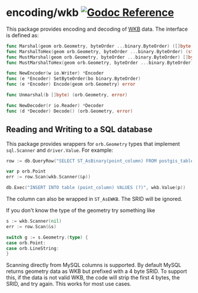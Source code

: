 # encoding/wkb [![Godoc Reference](https://pkg.go.dev/badge/github.com/TucarApp/orb)](https://pkg.go.dev/github.com/TucarApp/orb/encoding/wkb)

This package provides encoding and decoding of [WKB](https://en.wikipedia.org/wiki/Well-known_text_representation_of_geometry#Well-known_binary)
data. The interface is defined as:

```go
func Marshal(geom orb.Geometry, byteOrder ...binary.ByteOrder) ([]byte, error)
func MarshalToHex(geom orb.Geometry, byteOrder ...binary.ByteOrder) (string, error)
func MustMarshal(geom orb.Geometry, byteOrder ...binary.ByteOrder) []byte
func MustMarshalToHex(geom orb.Geometry, byteOrder ...binary.ByteOrder) string

func NewEncoder(w io.Writer) *Encoder
func (e *Encoder) SetByteOrder(bo binary.ByteOrder)
func (e *Encoder) Encode(geom orb.Geometry) error

func Unmarshal(b []byte) (orb.Geometry, error)

func NewDecoder(r io.Reader) *Decoder
func (d *Decoder) Decode() (orb.Geometry, error)
```

## Reading and Writing to a SQL database

This package provides wrappers for `orb.Geometry` types that implement
`sql.Scanner` and `driver.Value`. For example:

```go
row := db.QueryRow("SELECT ST_AsBinary(point_column) FROM postgis_table")

var p orb.Point
err := row.Scan(wkb.Scanner(&p))

db.Exec("INSERT INTO table (point_column) VALUES (?)", wkb.Value(p))
```

The column can also be wrapped in `ST_AsEWKB`. The SRID will be ignored.

If you don't know the type of the geometry try something like

```go
s := wkb.Scanner(nil)
err := row.Scan(&s)

switch g := s.Geometry.(type) {
case orb.Point:
case orb.LineString:
}
```

Scanning directly from MySQL columns is supported. By default MySQL returns geometry
data as WKB but prefixed with a 4 byte SRID. To support this, if the data is not
valid WKB, the code will strip the first 4 bytes, the SRID, and try again.
This works for most use cases.
